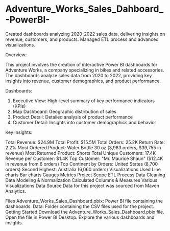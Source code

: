 # Adventure_Works_Sales_Dahboard_-PowerBI-
Created dashboards analyzing 2020-2022 sales data, delivering insights on revenue, customers, and products. Managed ETL process and advanced visualizations.

Overview:

This project involves the creation of interactive Power BI dashboards for Adventure Works, a company specializing in bikes and related accessories. The dashboards analyze sales data from 2020 to 2022, providing key insights into revenue, customer demographics, and product performance.

Dashboards:

1. Executive View: High-level summary of key performance indicators (KPIs)
2. Map Dashboard: Geographic distribution of sales
3. Product Detail: Detailed analysis of product performance
4. Customer Detail: Insights into customer demographics and behavior

Key Insights:

Total Revenue: $24.9M
Total Profit: $15.5M
Total Orders: 25.2K
Return Rate: 2.2%
Most Ordered Product: Water Bottle 30 oz (3,983 orders, $39,755 in revenue)
Most Returned Product: Shorts
Total Unique Customers: 17.4K
Revenue per Customer: $1.4K
Top Customer: "Mr. Maurice Shaun" ($12.4K in revenue from 6 orders)
Top Continent by Orders: United States (8,700 orders)
Second Highest: Australia (6,060 orders)
Visualizations Used
Line charts
Bar charts
Gauges
Metrics
Project Scope
ETL Process
Data Cleaning
Data Modeling & Normalization
Calculated Columns & Measures
Various Visualizations
Data Source
Data for this project was sourced from Maven Analytics.

Files
Adventure_Works_Sales_Dashboard.pbix: Power BI file containing the dashboards.
Data: Folder containing the CSV files used for the project.
Getting Started
Download the Adventure_Works_Sales_Dashboard.pbix file.
Open the file in Power BI Desktop.
Explore the various dashboards and insights.
